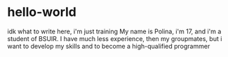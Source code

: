 # hello-world
idk what to write here, i'm just training
My name is Polina, i'm 17, and i'm a student of BSUIR. I have much less experience, then my groupmates, but i want to develop my skills and to become a high-qualified programmer

